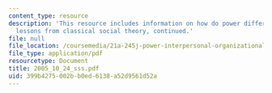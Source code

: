 ```yaml
---
content_type: resource
description: 'This resource includes information on how do power differentials arise:
  lessons from classical social theory, continued.'
file: null
file_location: /coursemedia/21a-245j-power-interpersonal-organizational-and-global-dimensions-fall-2005/399b4275002bb0ed6138a52d9561d52a_2005_10_24_sss.pdf
file_type: application/pdf
resourcetype: Document
title: 2005_10_24_sss.pdf
uid: 399b4275-002b-b0ed-6138-a52d9561d52a
---
```

